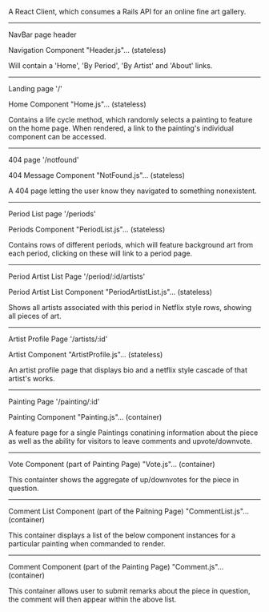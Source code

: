 A React Client, which consumes a Rails API for an online fine art gallery.

--------------------------------------------------------------------------------

NavBar page header

Navigation Component "Header.js"... (stateless)

Will contain a 'Home', 'By Period', 'By Artist' and 'About' links.

--------------------------------------------------------------------------------

Landing page '/'

Home Component "Home.js"... (stateless)

Contains a life cycle method, which randomly selects a painting to feature on the home page. When rendered, a link to the painting's individual component can be accessed.

--------------------------------------------------------------------------------

404 page '/notfound'

404 Message Component "NotFound.js"... (stateless)

A 404 page letting the user know they navigated to something nonexistent.

--------------------------------------------------------------------------------

Period List page '/periods'

Periods Component "PeriodList.js"... (stateless)

Contains rows of different periods, which will feature background art from each period, clicking on these will link to a period page.

--------------------------------------------------------------------------------

Period Artist List Page '/period/:id/artists'

Period Artist List Component "PeriodArtistList.js"... (stateless)

Shows all artists associated with this period in Netflix style rows, showing all pieces of art.

--------------------------------------------------------------------------------

Artist Profile Page '/artists/:id'

Artist Component "ArtistProfile.js"... (stateless)

An artist profile page that displays bio and a netflix style cascade of that artist's works.

--------------------------------------------------------------------------------

Painting Page '/painting/:id'

Painting Component "Painting.js"... (container)

A feature page for a single Paintings conatining information about the piece as well as the ability for visitors to leave comments and upvote/downvote.

--------------------------------------------------------------------------------

Vote Component (part of Painting Page) "Vote.js"... (container)

This containter shows the aggregate of up/downvotes for the piece in question.

--------------------------------------------------------------------------------

Comment List Component (part of the Paitning Page) "CommentList.js"... (container)

This container displays a list of the below component instances for a particular painting when commanded to render.

--------------------------------------------------------------------------------

Comment Component (part of the Painting Page) "Comment.js"... (container)

This container allows user to submit remarks about the piece in question, the comment will then appear within the above list.

